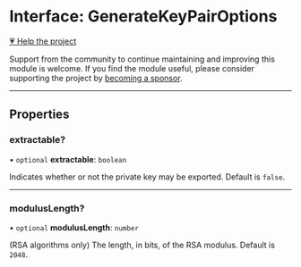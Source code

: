 # Interface: GenerateKeyPairOptions

[💗 Help the project](https://github.com/sponsors/panva)

Support from the community to continue maintaining and improving this module is welcome. If you find the module useful, please consider supporting the project by [becoming a sponsor](https://github.com/sponsors/panva).

***

## Properties

### extractable?

• `optional` **extractable**: `boolean`

Indicates whether or not the private key may be exported. Default is `false`.

***

### modulusLength?

• `optional` **modulusLength**: `number`

(RSA algorithms only) The length, in bits, of the RSA modulus. Default is `2048`.

